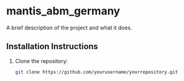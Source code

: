 # mantis_abm_germany

A brief description of the project and what it does.

## Installation Instructions

1. Clone the repository:
   ```bash
   git clone https://github.com/yourusername/yourrepository.git

 
